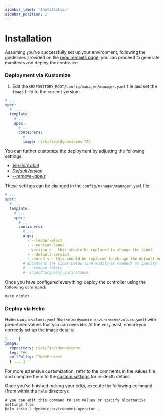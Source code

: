 ```yaml
---
sidebar_label: 'Installation'
sidebar_position: 2
---
```


# Installation

Assuming you've successfully set up your environment, following the guidelines provided on
the [requirements page](requirements.md), you can proceed to generate manifests and deploy the
controller:

### Deployment via Kustomize

1. Edit the `$REPOSITORY_ROOT/config/manager/manager.yaml` file and set the `image` field to the
   current version:

```yaml
# ...
spec:
  # ...
  template:
    # ...
    spec:
      # ...
      containers:
        # ...
        image: riskified/dynamicenv:TAG
```

You can further customize the deployment by adjusting the following settings:

* [_VersionLabel_](../references/custom-settings.md#versionlabel-and-defaultversion)
* [_DefaultVersion_](../references/custom-settings.md#versionlabel-and-defaultversion)
* [
  _--remove-labels_](../references/custom-settings.md#labels-to-remove-when-creating-overriding-deployments)

These settings can be changed in the `config/manager/manager.yaml` file:

```yaml
# ...
spec:
  # ...
  template:
    # ...
    spec:
      # ...
      containers:
        # ...
        args:
          - --leader-elect
          - --version-label
          - version <-- this should be replaced to change the label
          - --default-version
          - shared <-- this should be replaced to change the default version
        # Uncomment the lines below (and modify as needed) to specify labels to be removed (comma-separated list)
        #- --remove-labels
        #- argocd.argoproj.io/instance
```

Once you have configured everything, deploy the controller using the following command:

```shell
make deploy
```

### Deploy via Helm

Helm uses a `values.yaml` file (`helm/dynamic-environment/values.yaml`) with predefined values
that you can override. At the very least, ensure you correctly set up the image details:

```yaml title=values.yaml
[ ... ]
image:
  repository: riskified/dynamicenv
  tag: TAG
  pullPolicy: IfNotPresent
  [ ... ]
```

For more extensive customization, refer to the comments in the values file and compare them to
the [custom settings](../references/custom-settings.md) for in-depth details.

Once you've finished making your edits, execute the following command (from within the `helm`
directory):

```shell
# you can edit this command to set values or specify alternative settings file
helm install dynamic-environment-operator .
```